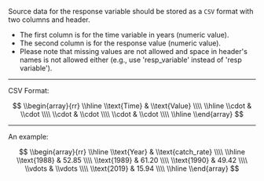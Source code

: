 Source data for the response variable should be stored as a `CSV` format with two columns and header.

* The first column is for the time variable in years (numeric value). 
* The second column is for the response value (numeric value). 
* Please note that missing values are not allowed and space in header's names is not allowed either (e.g., use 'resp_variable' instead of 'resp variable').

***
CSV Format:

$$
\\begin{array}{rr} 
  \\hline 
  \\text{Time} & \\text{Value} \\\\ 
  \\hline 
  \\cdot & \\cdot \\\\ 
  \\cdot & \\cdot \\\\ 
  \\cdot & \\cdot \\\\ 
  \\hline 
\\end{array}
$$


*** 
An example:

$$
\\begin{array}{rr} 
  \\hline 
  \\text{Year} & \\text{catch_rate} \\\\ 
  \\hline 
  \\text{1988} & 52.85 \\\\ 
  \\text{1989} & 61.20 \\\\
  \\text{1990} & 49.42 \\\\
  \\vdots & \\vdots \\\\ 
  \\text{2019} & 15.94 \\\\ 
  \\hline 
\\end{array}
$$